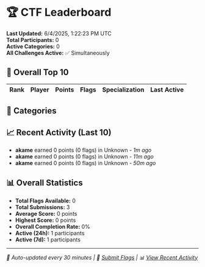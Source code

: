 # 🏆 CTF Leaderboard

**Last Updated:** 6/4/2025, 1:22:23 PM UTC  
**Total Participants:** 0  
**Active Categories:** 0  
**All Challenges Active:** ✅ Simultaneously  

## 🥇 Overall Top 10

| Rank | Player | Points | Flags | Specialization | Last Active |
|------|--------|--------|-------|---------------|-------------|


## 🎯 Categories



## 📈 Recent Activity (Last 10)

- **akame** earned 0 points (0 flags) in Unknown - *1m ago*
- **akame** earned 0 points (0 flags) in Unknown - *11m ago*
- **akame** earned 0 points (0 flags) in Unknown - *50m ago*

## 📊 Overall Statistics

- **Total Flags Available:** 0
- **Total Submissions:** 3
- **Average Score:** 0 points
- **Highest Score:** 0 points
- **Overall Completion Rate:** 0%
- **Active (24h):** 1 participants
- **Active (7d):** 1 participants

---
*🤖 Auto-updated every 30 minutes | 🚩 [Submit Flags](https://github.com/MyCyberPlayground/my-cyber-playground-ctf/issues/new) | 📊 [View Recent Activity](recent-activity.md)*